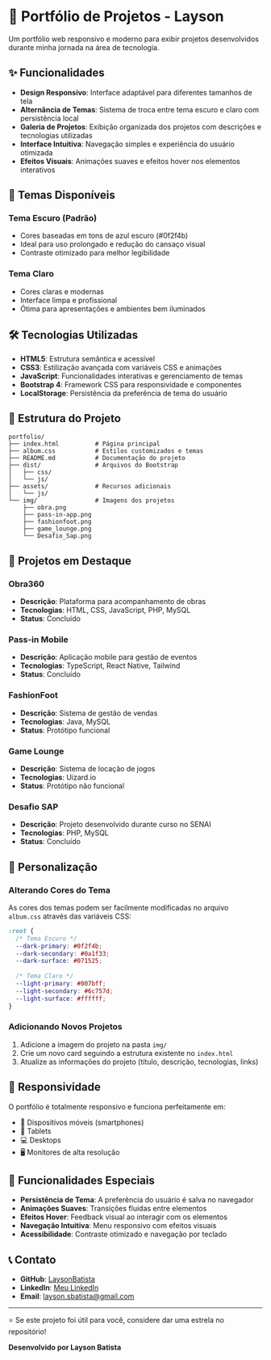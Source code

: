 # 📁 Portfólio de Projetos - Layson

Um portfólio web responsivo e moderno para exibir projetos desenvolvidos durante minha jornada na área de tecnologia.

## ✨ Funcionalidades

- **Design Responsivo**: Interface adaptável para diferentes tamanhos de tela
- **Alternância de Temas**: Sistema de troca entre tema escuro e claro com persistência local
- **Galeria de Projetos**: Exibição organizada dos projetos com descrições e tecnologias utilizadas
- **Interface Intuitiva**: Navegação simples e experiência do usuário otimizada
- **Efeitos Visuais**: Animações suaves e efeitos hover nos elementos interativos

## 🎨 Temas Disponíveis

### Tema Escuro (Padrão)
- Cores baseadas em tons de azul escuro (#0f2f4b)
- Ideal para uso prolongado e redução do cansaço visual
- Contraste otimizado para melhor legibilidade

### Tema Claro
- Cores claras e modernas
- Interface limpa e profissional
- Ótima para apresentações e ambientes bem iluminados

## 🛠️ Tecnologias Utilizadas

- **HTML5**: Estrutura semântica e acessível
- **CSS3**: Estilização avançada com variáveis CSS e animações
- **JavaScript**: Funcionalidades interativas e gerenciamento de temas
- **Bootstrap 4**: Framework CSS para responsividade e componentes
- **LocalStorage**: Persistência da preferência de tema do usuário

## 📂 Estrutura do Projeto

```
portfolio/
├── index.html          # Página principal
├── album.css           # Estilos customizados e temas
├── README.md           # Documentação do projeto
├── dist/               # Arquivos do Bootstrap
│   ├── css/
│   └── js/
├── assets/             # Recursos adicionais
│   └── js/
└── img/                # Imagens dos projetos
    ├── obra.png
    ├── pass-in-app.png
    ├── fashionfoot.png
    ├── game_lounge.png
    └── Desafio_Sap.png
```

## 🎯 Projetos em Destaque

### Obra360
- **Descrição**: Plataforma para acompanhamento de obras
- **Tecnologias**: HTML, CSS, JavaScript, PHP, MySQL
- **Status**: Concluído

### Pass-in Mobile
- **Descrição**: Aplicação mobile para gestão de eventos
- **Tecnologias**: TypeScript, React Native, Tailwind
- **Status**: Concluído

### FashionFoot
- **Descrição**: Sistema de gestão de vendas
- **Tecnologias**: Java, MySQL
- **Status**: Protótipo funcional

### Game Lounge
- **Descrição**: Sistema de locação de jogos
- **Tecnologias**: Uizard.io
- **Status**: Protótipo não funcional

### Desafio SAP
- **Descrição**: Projeto desenvolvido durante curso no SENAI
- **Tecnologias**: PHP, MySQL
- **Status**: Concluído

## 🎨 Personalização

### Alterando Cores do Tema

As cores dos temas podem ser facilmente modificadas no arquivo `album.css` através das variáveis CSS:

```css
:root {
  /* Tema Escuro */
  --dark-primary: #0f2f4b;
  --dark-secondary: #0a1f33;
  --dark-surface: #071525;
  
  /* Tema Claro */
  --light-primary: #007bff;
  --light-secondary: #6c757d;
  --light-surface: #ffffff;
}
```

### Adicionando Novos Projetos

1. Adicione a imagem do projeto na pasta `img/`
2. Crie um novo card seguindo a estrutura existente no `index.html`
3. Atualize as informações do projeto (título, descrição, tecnologias, links)

## 📱 Responsividade

O portfólio é totalmente responsivo e funciona perfeitamente em:
- 📱 Dispositivos móveis (smartphones)
- 📱 Tablets
- 💻 Desktops
- 🖥️ Monitores de alta resolução

## 🌟 Funcionalidades Especiais

- **Persistência de Tema**: A preferência do usuário é salva no navegador
- **Animações Suaves**: Transições fluidas entre elementos
- **Efeitos Hover**: Feedback visual ao interagir com os elementos
- **Navegação Intuitiva**: Menu responsivo com efeitos visuais
- **Acessibilidade**: Contraste otimizado e navegação por teclado


## 📞 Contato

- **GitHub**: [LaysonBatista](https://github.com/LaysonBatista)
- **LinkedIn**: [Meu LinkedIn](https://www.linkedin.com/in/layson-souza-batista-353228279/)
- **Email**: layson.sbatista@gmail.com

---

⭐ Se este projeto foi útil para você, considere dar uma estrela no repositório!

**Desenvolvido por Layson Batista**
